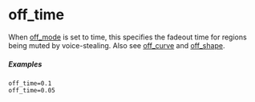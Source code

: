 ---
---
# off_time

When [off_mode](off_mode) is set to time, this specifies the fadeout time for
regions being muted by voice-stealing. Also see [off_curve](off_curve)
and [off_shape](off_shape).

##### Examples

```
off_time=0.1
off_time=0.05
```
